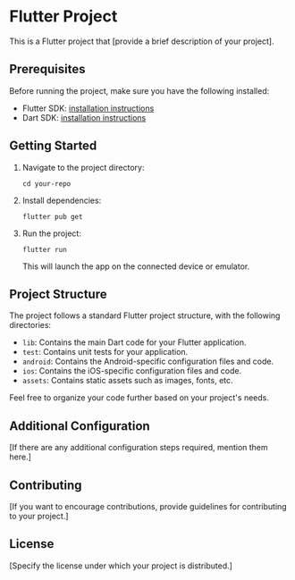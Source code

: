 # Flutter Project

This is a Flutter project that [provide a brief description of your project].

## Prerequisites

Before running the project, make sure you have the following installed:

- Flutter SDK: [installation instructions](https://flutter.dev/docs/get-started/install)
- Dart SDK: [installation instructions](https://dart.dev/get-dart)

## Getting Started

1. Navigate to the project directory:

    ```shell
    cd your-repo
    ```

2. Install dependencies:

    ```shell
    flutter pub get
    ```

3. Run the project:

    ```shell
    flutter run
    ```

    This will launch the app on the connected device or emulator.

## Project Structure

The project follows a standard Flutter project structure, with the following directories:

- `lib`: Contains the main Dart code for your Flutter application.
- `test`: Contains unit tests for your application.
- `android`: Contains the Android-specific configuration files and code.
- `ios`: Contains the iOS-specific configuration files and code.
- `assets`: Contains static assets such as images, fonts, etc.

Feel free to organize your code further based on your project's needs.

## Additional Configuration

[If there are any additional configuration steps required, mention them here.]

## Contributing

[If you want to encourage contributions, provide guidelines for contributing to your project.]

## License

[Specify the license under which your project is distributed.]
